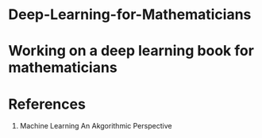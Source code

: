 # Deep-Learning-for-Mathematicians
# Working on a deep learning book for mathematicians

# References
1. Machine Learning An Akgorithmic Perspective 
